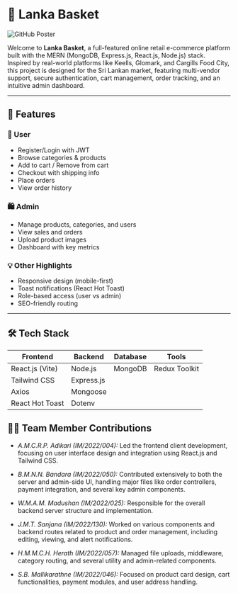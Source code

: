# 🛒 Lanka Basket

![GitHub Poster](https://github.com/user-attachments/assets/c071d46e-ed58-4459-87b9-57350ac82863)

Welcome to **Lanka Basket**, a full-featured online retail e-commerce platform built with the MERN (MongoDB, Express.js, React.js, Node.js) stack. Inspired by real-world platforms like Keells, Glomark, and Cargills Food City, this project is designed for the Sri Lankan market, featuring multi-vendor support, secure authentication, cart management, order tracking, and an intuitive admin dashboard.

---

## 🚀 Features

### 👥 User
- Register/Login with JWT
- Browse categories & products
- Add to cart / Remove from cart
- Checkout with shipping info
- Place orders
- View order history

### 🛍️ Admin
- Manage products, categories, and users
- View sales and orders
- Upload product images
- Dashboard with key metrics

### 💡 Other Highlights
- Responsive design (mobile-first)
- Toast notifications (React Hot Toast)
- Role-based access (user vs admin)
- SEO-friendly routing

---

## 🛠️ Tech Stack

| Frontend        | Backend     | Database | Tools                   |
|-----------------|-------------|----------|--------------------------|
| React.js (Vite) | Node.js     | MongoDB  | Redux Toolkit            |
| Tailwind CSS    | Express.js  |          | |
| Axios           | Mongoose    |          |               |
| React Hot Toast | Dotenv      |          |       |
                                     
## 👨‍💻 Team Member Contributions

- *A.M.C.R.P. Adikari (IM/2022/004):* Led the frontend client development, focusing on user interface design and integration using React.js and Tailwind CSS.

- *B.M.N.N. Bandara (IM/2022/050):* Contributed extensively to both the server and admin-side UI, handling major files like order controllers, payment integration, and several key admin components.

- *W.M.A.M. Madushan (IM/2022/025):* Responsible for the overall backend server structure and implementation.

- *J.M.T. Sanjana (IM/2022/130):* Worked on various components and backend routes related to product and order management, including editing, viewing, and alert notifications.

- *H.M.M.C.H. Herath (IM/2022/057):* Managed file uploads, middleware, category routing, and several utility and admin-related components.

- *S.B. Mallikarathne (IM/2022/046):* Focused on product card design, cart functionalities, payment modules, and user address handling.

